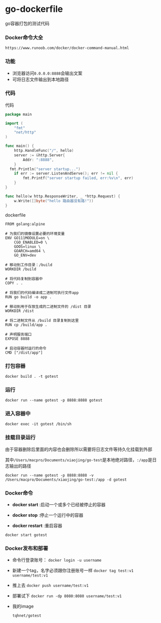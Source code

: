 # go-dockerfile
go容器打包的测试代码

### Docker命令大全

```
https://www.runoob.com/docker/docker-command-manual.html
```

### 功能

- 浏览器访问`0.0.0.0:8888`会输出文案
- 可将日志文件输出到本地路径

### 代码

代码

```go
package main

import (
	"fmt"
	"net/http"
)

func main() {
	http.HandleFunc("/", hello)
	server := &http.Server{
		Addr: ":8888",
	}
  fmt.Println("server startup...")
	if err := server.ListenAndServe(); err != nil {
		fmt.Printf("server startup failed, err:%v\n", err)
	}
}

func hello(w http.ResponseWriter, _ *http.Request) {
	w.Write([]byte("hello 路由器没有路!"))
}
```

dockerfile

```
FROM golang:alpine

# 为我们的镜像设置必要的环境变量
ENV GO111MODULE=on \
    CGO_ENABLED=0 \
    GOOS=linux \
    GOARCH=amd64 \
    GO_ENV=dev

# 移动到工作目录：/build
WORKDIR /build

# 将代码复制到容器中
COPY . .

# 将我们的代码编译成二进制可执行文件app
RUN go build -o app .

# 移动到用于存放生成的二进制文件的 /dist 目录
WORKDIR /dist

# 将二进制文件从 /build 目录复制到这里
RUN cp /build/app .

# 声明服务端口
EXPOSE 8888

# 启动容器时运行的命令
CMD ["/dist/app"]

```

### 打包容器

```
docker build . -t gotest
```

### 运行

```
docker run --name gotest -p 8888:8888 gotest
```

### 进入容器中

```
docker exec -it gotest /bin/sh
```

### 挂载目录运行

由于容器删除后里面的内容也会删除所以需要将日志文件等持久化挂载到外部

其中`/Users/macpro/Documents/xiaojing/go-test`是本地绝对路径，`:/app`是日志输出的路径

```
docker run --name gotest -p 8888:8888 -v /Users/macpro/Documents/xiaojing/go-test:/app -d gotest
```

### Docker命令

- **docker start** :启动一个或多个已经被停止的容器

- **docker stop** :停止一个运行中的容器

- **docker restart** :重启容器

```
docker start gotest
```

### Docker发布和部署

- 命令行登录账号：
  `docker login -u username`

- 新建一个tag，名字必须跟你注册账号一样
  `docker tag test:v1 username/test:v1`

- 推上去
  `docker push username/test:v1`

- 部署试下
  `docker run -dp 8080:8080 username/test:v1`

- 我的image

  `tqhnet/gotest`

